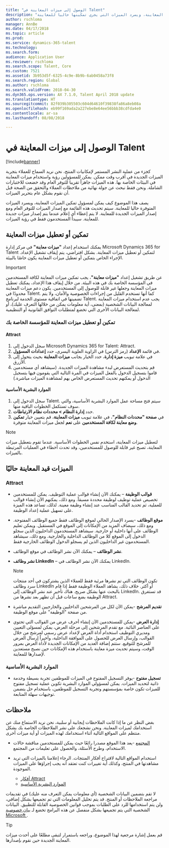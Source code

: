 ```yaml
---
title: "الوصول إلى ميزات المعاينة في Talent"
description: "يصف هذا الموضوع كيف يمكن لمسؤول تمكين الميزات المعاينة، ويسرد الميزات التي يجري تمكينها حاليا للمعاينة."
author: rschloma
manager: AnnBe
ms.date: 04/17/2018
ms.topic: article
ms.prod: 
ms.service: dynamics-365-talent
ms.technology: 
ms.search.form: 
audience: Application User
ms.reviewer: rschloma
ms.search.scope: Talent, Core
ms.custom: 7521
ms.assetid: 3b953d5f-6325-4c9e-8b9b-6ab0458a73f8
ms.search.region: Global
ms.author: rschloma
ms.search.validFrom: 2018-04-30
ms.dyn365.ops.version: AX 7.1.0, Talent April 2018 update
ms.translationtype: HT
ms.sourcegitcommit: 82f039b305503c604d64610f39838fa86a8eb08a
ms.openlocfilehash: eb99f169ada2a227ebe8e64ee56bbb38cdfda4e0
ms.contentlocale: ar-sa
ms.lasthandoff: 08/08/2018

---
```


# <a name="access-preview-features-in-talent"></a>الوصول إلى ميزات المعاينة في Talent

[!include[banner](../includes/banner.md)]

كجزء من عملية النشر المستمر لإمكانيات المنتج، نحن نريد السماح للعملاء بتجربة الميزات الجديدة في أقرب وقت ممكن. يمكن للمسؤولين رؤية واستخدام ميزات المعاينة في البيئات الخاصة بها. هذه الميزات جاهزاً تقريبا للتوفر العام وقد خضعت للاختبارات الشاملة. ونحن فقط نبحث عن جولة نهائية من ملاحظات العملاء والتحقق من الصحة قبل أن نقوم بشكل عام بتحرير الميزات.

يصف هذا الموضوع كيف يمكن لمسؤول تمكين الميزات المعاينة، ويسرد الميزات المتوفرة حاليا للمعاينة. سيتم تحديث هذه القائمة مع إصدار الميزات للتوفر العام ومع إصدار الميزات الجديدة للمعاينة. لا يتم إعطاء أي إعلام عندما يتم إصدار ميزات جديدة للمعاينة. سيبدأ المستخدمون فقط في رؤية الميزات.

## <a name="enable-or-disable-preview-features"></a>تمكين أو تعطيل ميزات المعاينة

يمكنك استخدام إعداد **"ميزات معاينة"** في مركز إدارة Microsoft Dynamics 365 for Talent لتمكين أو تعطيل ميزات المعاينة. بشكل افتراضي، يتم إيقاف تشغيل الإعداد. الإجراء الخاص بتمكين أو تعطيل ميزات المعاينة يكون خاصًا بالبيئة.

> [!IMPORTANT]
> عن طريق تشغيل إعداد **"ميزات معاينة"**، يجب تمكين ميزات المعاينة لكافة المستخدمين في المؤسسة الخاصة بك في هذه البيئة. من خلال إيقاف هذا الإعداد، يمكنك تعطيل ميزات المعاينة وجعلها غير قابلة للوصول إلى المستخدمين. يكون دعم ميزات المعاينة محدودًا في Talent. كما أنها تستخدم القليل من إجراءات الخصوصية والأمان، ولا يتم تضمينها في اتفاقية مستوى الخدمة لبرنامج Talent. يجب عدم استخدام ميزات المعاينة لمعالجة البيانات الشخصية (بمعنى، أية معلومات يمكن من خلالها التعرف عليك)، أو لمعالجة البيانات الأخرى التي تخضع لمتطلبات التوافق القانونية أو التنظيمية.

### <a name="enable-or-disable-preview-features-for-your-organization"></a>تمكين أو تعطيل ميزات المعاينة للمؤسسة الخاصة بك

#### <a name="attract"></a>Attract

1. سجل الدخول إلى Microsoft Dynamics 365 for Talent: Attract.
2. في قائمة **الإعداد** (رمز الترس) في الزاوية العلوية اليسرى، حدد **إعدادات المسؤول**.
3. في علامة تبويب **ميزة إدارة**، حدد الخيار بجانب **ميزات المعاينة** بحيث يتحول إلى الأزرق.
4. قم بتحديث المستعرض لبدء مشاهدة الميزات الجديدة. (سيشاهد أي مستخدمين قاموا بتسجيل الدخول بالفعل الميزات في المرة التالية التي يقومون فيها بتسجيل الدخول أو يمكنهم تحديث المستعرض الخاص بهم لمشاهدة الميزات مباشرة.)

#### <a name="core-hr"></a>الموارد البشرية الأساسية

1. سجل الدخول إلى Talent. سيتم فتح مساحة عمل الموارد البشرية الأساسية، والتي سوف تستكمل الخطوات الباقية منها. 
2. حدد **إدارة النظام \> محددات نظام الارتباطات**.
3. في **صفحة "محددات النظام"**، في علامة تبويب **ميزات المعاينة**، قم بتعيين خيار **تمكين وضع معاينة لكافة المستخدمين** على **نعم** لجعل ميزات المعاينة متوفرة.

> [!NOTE]
> لتعطيل ميزات المعاينة، استخدم نفس الخطوات الأساسية. عندما تقوم بتعطيل ميزات المعاينة، تصبح غير قابلة للوصول للمستخدمين، وقد تحدث أخطاء في العمليات المرتبطة بالميزات.

## <a name="features-that-are-currently-in-preview"></a>الميزات قيد المعاينة حاليًا

### <a name="attract"></a>Attract

- **قوالب الوظيفة** – يمكنك الآن إنشاء قوالب عملية التوظيف. يمكن للمستخدمين تخصيص عملية توظيف لوظيفة محددة مسبقاً. ومع ذلك، يمكنهم الآن إنشاء قوالب للعملية، ثم تحديد القالب المناسب عند إنشاء وظيفة معينة. لذلك، تساعد هذه الميزة على تسهيل عملية إعداد الوظيفة.
- **موقع الوظائف** -يسرد الإصدار الحالي لموقع الوظائف فقط جميع الوظائف المفتوحة. ومع ذلك، سيضاف المزيد من الإمكانات إلى الموقع في المستقبل. ويمكن تعليم الوظائف على أنها داخلية أو خارجية. سيشاهد المستخدمون الداخليون الذين سجلو الدخول إلى الموقع كلا من الوظائف الداخلية والخارجية. ومع ذلك، سيشاهد المستخدمون غير الداخليون الذين لم يسجلو الدخول الوظائف الخارجية فقط.
- **نشر الوظائف** – يمكنك الآن نشر الوظائف في موقع الوظائف.
- **نشر وظائف LinkedIn** – يمكنك الآن نشر الوظائف في LinkedIn.

    > [!NOTE]
    > تكون الوظائف التي تم نشرها مرئية فقط للعملاء الذين يشتركون في أحد منتجات سرد وظائف LinkedIn أو أكثر. خلاف ذلك، يشاهد العملاء الوظيفة فقط إذا قام بالبحث عنها بشكل صريح. هناك تأخير عند نشر الوظائف إلى LinkedIn. قد تستغرق الوظيفة بضع ساعات قبل أن تظهر بعد نشرها من Attract.

- **تقديم المرشح** -يمكن الآن لكل من المرشحين الداخليين والخارجيين التقديم مباشرة من صفحة "الوظيفة" على موقع الوظيفة.
- **إدارة العرض** -يمكن للمستخدمين الآن إنشاء أحرف عرض من القوالب التي تحتوي على العناصر النائبة. مع تقدم المرشحين إلى مرحلة العرض، يمكن لمسؤلى التعيين ومديري التوظيف استخدام أداة العرض لإعداد عرض رسمي لمرشح من خلال القوالب، وإرسال العرض للحصول على الموافقة الداخلية، وأخيراً إرسال العرض للمرشح للتوقيع. ستتم إضافة العديد من الإمكانات الجديدة لأداة العرض بمرور الوقت، وسيتم تحديث ميزة معاينة باستخدام هذه الإمكانات حين نصبح مستعدين لإصدارها للمعاينة.

### <a name="core-hr"></a>الموارد البشرية الأساسية

- **تسجيل مفتوح** -يوفر التسجيل المفتوح في الميزات للموظفين تجربة بسيطة وخدمة ذاتية لتحديد الميزات. يمكن لمسؤولي الموارد البشرية تكوين عملية تسجيل مفتوح للميزات تكون خاصة بمؤسستهم وتجربة التسجيل للموظفين، باستخدام حل يتضمن توجيهات سهلة المتابعة.

## <a name="feedback"></a>ملاحظات

بغض النظر عن ما إذا كانت الملاحظات إيجابية أو سلبية، نحن نريد الاستماع منك عن استخدامك لميزات المعاينة. ونحن نشجعك على نشر الملاحظات الخاصة بك بشكل منتظم على المواقع التالية أثناء استخدامك لهذه الميزات أو أية ميزات أخرى.

- [المجتمع](https://community.dynamics.com/enterprise/f/759?pi53869=0&category=Talent) -يعد هذا الموقع مصدرا رائعًا حيث يمكن للمستخدمين مناقشة حالات الاستخدام، وطرح الأسئلة، والحصول على تعليمات من المجتمع.
- استخدام المواقع التالية لاقتراح أفكار المنتجات. الرجاء إعلامنا بالميزات التي تريد مشاهدتها في المنتج، وكذلك أية تغييرات كنت تعتقد أنه يجب إجراؤها على الميزات الموجودة.

    - [أفكار Attract](https://powerusers.microsoft.com/t5/Ideas-for-Attract/idb-p/Attract)
    - [الموارد البشرية الأساسية](https://powerusers.microsoft.com/t5/Ideas-for-Human-Resources/idb-p/HumanResources)

لا تقم بتضمين البيانات الشخصية (أي معلومات يمكن التعرف منه عليك) في تقديمات مراجعة الملاحظات أو المنتج. قد يتم تحليل المعلومات التي تم تجميعها بشكل إضافي، ولن يتم استخدامها للرد على الطلبات بموجب قوانين الخصوصية القابلة للتطبيق. البيانات الشخصية التي يتم تجميعها بشكل منفصل عن هذه البرامج تخضع لـ [بيان خصوصية Microsoft ](https://privacy.microsoft.com/privacystatement).

> [!TIP]
> قم بعمل إشارة مرجعية لهذا الموضوع، وراجعه باستمرار لتبقى مطلعًا على أحدث ميزات المعاينة الجديدة حين نقوم بإصدارها.

